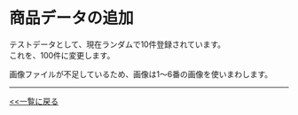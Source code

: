 # 商品データの追加

テストデータとして、現在ランダムで10件登録されています。  
これを、100件に変更します。  

画像ファイルが不足しているため、画像は1～6番の画像を使いまわします。  

---

[<<一覧に戻る](../../ISSUES.md)
